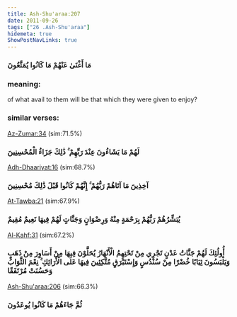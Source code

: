 ```yaml
---
title: Ash-Shu'araa:207
date: 2011-09-26
tags: ["26 .Ash-Shu'araa"]
hidemeta: true 
ShowPostNavLinks: true 
---
```

### مَا أَغْنَىٰ عَنْهُمْ مَا كَانُوا يُمَتَّعُونَ
### meaning: 
of what avail to them will be that which they were given to enjoy?
### similar verses: 

[Az-Zumar:34](/39/34) (sim:71.5%)

### لَهُمْ مَا يَشَاءُونَ عِنْدَ رَبِّهِمْ ۚ ذَٰلِكَ جَزَاءُ الْمُحْسِنِينَ

[Adh-Dhaariyat:16](/51/16) (sim:68.7%)

### آخِذِينَ مَا آتَاهُمْ رَبُّهُمْ ۚ إِنَّهُمْ كَانُوا قَبْلَ ذَٰلِكَ مُحْسِنِينَ

[At-Tawba:21](/9/21) (sim:67.9%)

### يُبَشِّرُهُمْ رَبُّهُمْ بِرَحْمَةٍ مِنْهُ وَرِضْوَانٍ وَجَنَّاتٍ لَهُمْ فِيهَا نَعِيمٌ مُقِيمٌ

[Al-Kahf:31](/18/31) (sim:67.2%)

### أُولَٰئِكَ لَهُمْ جَنَّاتُ عَدْنٍ تَجْرِي مِنْ تَحْتِهِمُ الْأَنْهَارُ يُحَلَّوْنَ فِيهَا مِنْ أَسَاوِرَ مِنْ ذَهَبٍ وَيَلْبَسُونَ ثِيَابًا خُضْرًا مِنْ سُنْدُسٍ وَإِسْتَبْرَقٍ مُتَّكِئِينَ فِيهَا عَلَى الْأَرَائِكِ ۚ نِعْمَ الثَّوَابُ وَحَسُنَتْ مُرْتَفَقًا

[Ash-Shu'araa:206](/26/206) (sim:66.3%)

### ثُمَّ جَاءَهُمْ مَا كَانُوا يُوعَدُونَ
